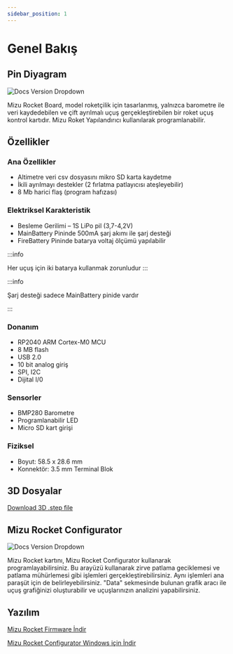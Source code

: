 ```yaml
---
sidebar_position: 1
---
```


# Genel Bakış

## Pin Diyagram

![Docs Version Dropdown](https://viyalab.com/wp-content/uploads/2023/10/MizuRocket.webp)

Mizu Rocket Board, model roketçilik için tasarlanmış, yalnızca barometre ile veri kaydedebilen ve çift ayrılmalı uçuş gerçekleştirebilen bir roket uçuş kontrol kartıdır. Mizu Roket Yapılandırıcı kullanılarak programlanabilir.

## Özellikler

### Ana Özellikler

- Altimetre veri csv dosyasını mikro SD karta kaydetme
- İkili ayrılmayı destekler (2 fırlatma patlayıcısı ateşleyebilir)
- 8 Mb harici flaş (program hafızası)

### Elektriksel Karakteristik

- Besleme Gerilimi – 1S LiPo pil (3,7-4,2V)
- MainBattery Pininde 500mA şarj akımı ile şarj desteği
- FireBattery Pininde batarya voltaj ölçümü yapılabilir

:::info

Her uçuş için iki batarya kullanmak zorunludur
:::

:::info

Şarj desteği sadece MainBattery pinide vardır

:::

### Donanım

- RP2040 ARM Cortex-M0 MCU
- 8 MB flash
- USB 2.0
- 10 bit analog giriş
- SPI, I2C
- Dijital I/0

### Sensorler

- BMP280 Barometre
- Programlanabilir LED
- Micro SD kart girişi

### Fiziksel

- Boyut: 58.5 x 28.6 mm
- Konnektör: 3.5 mm Terminal Blok

## 3D Dosyalar

[Download 3D .step file](https://drive.google.com/uc?export=download&id=1EVsfZztDgCUDWbBdR7DkGu5TjfIUvlWV)

## Mizu Rocket Configurator

![Docs Version Dropdown](https://viyalab.com/wp-content/uploads/2023/10/RocketConfigurator.webp)

Mizu Rocket kartını, Mizu Rocket Configurator kullanarak programlayabilirsiniz. Bu arayüzü kullanarak zirve patlama geciklemesi ve patlama mühürlemesi gibi işlemleri gerçekleştirebilirsiniz. Aynı işlemleri ana paraşüt için de belirleyebilirsiniz. "Data" sekmesinde bulunan grafik aracı ile uçuş grafiğinizi oluşturabilir ve uçuşlarınızın analizini yapabilirsiniz.

## Yazılım

[Mizu Rocket Firmware İndir](https://drive.google.com/uc?export=download&id=1b3-KLXJns2_xXocUWiuENY63i8iQVafz)

[Mizu Rocket Configurator Windows için İndir](https://drive.google.com/uc?export=download&id=1H-7TrXKqwe0lfW6mbkoks-3t0lyMk9QR)